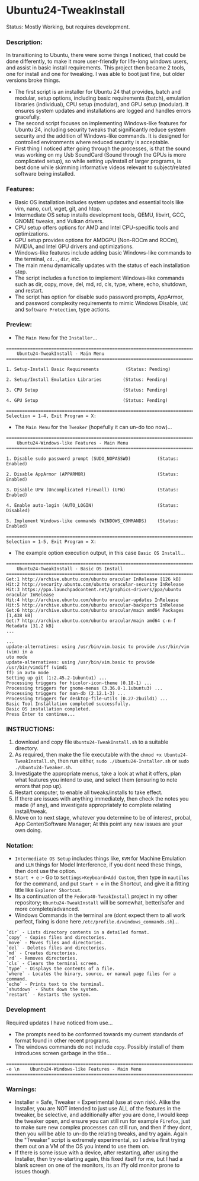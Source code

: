 # Ubuntu24-TweakInstall
Status: Mostly Working, but requires development. 

### Description:
In transitioning to Ubuntu, there were some things I noticed, that could be done differently, to make it more user-friendly for life-long windows users, and assist in basic install requirements. This project then became 2 tools, one for install and one for tweaking. I was able to boot just fine, but older versions broke things.
- The first script is an installer for Ubuntu 24 that provides, batch and modular, setup options, including basic requirements (batch), emulation libraries (individual), CPU setup (modular), and GPU setup (modular). It ensures system updates and installations are logged and handles errors gracefully.
- The second script focuses on implementing Windows-like features for Ubuntu 24, including security tweaks that significantly reduce system security and the addition of Windows-like commands. It is designed for controlled environments where reduced security is acceptable.
- First thing I noticed after going through the processes, is that the sound was working on my Usb SoundCard (Sound through the GPUs is more complicated setup), so while setting up/install of larger programs, is best done while skimming informative videos relevant to subject/related software being installed. 

### Features:
- Basic OS installation includes system updates and essential tools like vim, nano, curl, wget, git, and htop.
- Intermediate OS setup installs development tools, QEMU, libvirt, GCC, GNOME tweaks, and Vulkan drivers.
- CPU setup offers options for AMD and Intel CPU-specific tools and optimizations.
- GPU setup provides options for AMDGPU (Non-ROCm and ROCm), NVIDIA, and Intel GPU drivers and optimizations.
- Windows-like features include adding basic Windows-like commands to the terminal, `cd..`, `dir`, etc.
- The main menu dynamically updates with the status of each installation step.
- The script includes a function to implement Windows-like commands such as dir, copy, move, del, md, rd, cls, type, where, echo, shutdown, and restart.
- The script has option for disable sudo password prompts, AppArmor, and password complexity requirements to mimic Windows Disable, `UAC` and `Software Protection`, type actions.

### Preview:
- The `Main Menu` for the `Installer`...
```
================================================================================
    Ubuntu24-TweakInstall - Main Menu
================================================================================

1. Setup-Install Basic Requirements          (Status: Pending)

2. Setup/Install Emulation Libraries        (Status: Pending)

3. CPU Setup                                (Status: Pending)

4. GPU Setup                                (Status: Pending)

================================================================================
Selection = 1-4, Exit Program = X: 

```
- The `Main Menu` for the `Tweaker` (hopefully it can un-do too now)...
```
================================================================================
    Ubuntu24-Windows-like Features - Main Menu
================================================================================

1. Disable sudo password prompt (SUDO_NOPASSWD)          (Status: Enabled)

2. Disable AppArmor (APPARMOR)                           (Status: Enabled)

3. Disable UFW (Uncomplicated Firewall) (UFW)            (Status: Enabled)

4. Enable auto-login (AUTO_LOGIN)                        (Status: Disabled)

5. Implement Windows-like commands (WINDOWS_COMMANDS)    (Status: Enabled)

================================================================================
Selection = 1-5, Exit Program = X:               

```
- The example option execution output, in this case `Basic OS Install`...
```
================================================================================
    Ubuntu24-TweakInstall - Basic OS Install
================================================================================
Get:1 http://archive.ubuntu.com/ubuntu oracular InRelease [126 kB]
Hit:2 http://security.ubuntu.com/ubuntu oracular-security InRelease            
Hit:3 https://ppa.launchpadcontent.net/graphics-drivers/ppa/ubuntu oracular InRelease
Hit:4 http://archive.ubuntu.com/ubuntu oracular-updates InRelease
Hit:5 http://archive.ubuntu.com/ubuntu oracular-backports InRelease
Get:6 http://archive.ubuntu.com/ubuntu oracular/main amd64 Packages [1,438 kB]
Get:7 http://archive.ubuntu.com/ubuntu oracular/main amd64 c-n-f Metadata [31.2 kB]
...

...
update-alternatives: using /usr/bin/vim.basic to provide /usr/bin/vim (vim) in a
uto mode
update-alternatives: using /usr/bin/vim.basic to provide /usr/bin/vimdiff (vimdi
ff) in auto mode
Setting up git (1:2.45.2-1ubuntu1) ...
Processing triggers for hicolor-icon-theme (0.18-1) ...
Processing triggers for gnome-menus (3.36.0-1.1ubuntu3) ...
Processing triggers for man-db (2.12.1-3) ...
Processing triggers for desktop-file-utils (0.27-2build1) ...
Basic Tool Installation completed successfully.
Basic OS installation completed.
Press Enter to continue...
```

### INSTRUCTIONS:
1) download and copy file `Ubuntu24-TweakInstall.sh` to a suitable directory.
2) As required, then make the file executable with the  `chmod +x Ubuntu24-TweakInstall.sh`, then run either, `sudo ./Ubuntu24-Installer.sh` or `sudo ./Ubuntu24-Tweaker.sh`.
3) Investigate the appropriate menus, take a look at what it offers, plan what features you intend to use, and select them (ensuring to note errors that pop up).
4) Restart computer, to enable all tweaks/installs to take effect. 
5) If there are issues with anything immediately, then check the notes you made (if any), and investigate appropriately to complete relating install/tweak.
5) Move on to next stage, whatever you determine to be of interest, probal, App Center/Software Manager; At this point any new issues are your own doing.

### Notation:
- `Intermediate OS Setup` includes things like, `KVM` for Machine Emulation and `LLM` things for Model Interference, if you dont need these things, then dont use the option.
- `Start + e` :- Go to `Settings>Keyboard>Add Custom`, then type in `nautilus` for the command, and put `Start + e` in the Shortcut, and give it a fitting title like `Explorer Shortcut`. 
- Its a continuation of the `Fedora40-TweakInstall` project in my other repository; `Ubuntu24-TweakInstall` will be somewhat, better/safer and more complete/advanced.
- Windows Commands in the terminal are (dont expect them to all work perfect, fixing is done here `/etc/profile.d/windows_commands.sh`)...
```
`dir` - Lists directory contents in a detailed format.
`copy` - Copies files and directories.
`move` - Moves files and directories.
`del` - Deletes files and directories.
`md` - Creates directories.
`rd` - Removes directories.
`cls` - Clears the terminal screen.
`type` - Displays the contents of a file.
`where` - Locates the binary, source, or manual page files for a command.
`echo` - Prints text to the terminal.
`shutdown` - Shuts down the system.
`restart` - Restarts the system.
```

### Development 
Required updates I have noticed from use...
- The prompts need to be conformed towards my current standards of format found in other recent programs.
- The windows commands do not include `copy`. Possibly install of them introduces screen garbage in the title...
```
================================================================================
-e \n    Ubuntu24-Windows-like Features - Main Menu
================================================================================
```

### Warnings:
- Installer = Safe, Tweaker = Experimental (use at own risk). Alike the Installer, you are NOT intended to just use ALL of the features in the tweaker, be selective, and additionally after you are done, I would keep the tweaker open, and ensure you can still run for example `Firefox`, just to make sure new complex processes can still run, and then if they dont, then you will be able to un-do the relating tweaks, and try again. Again the "Tweaker" script is extremely experimental, so I advise first trying them out on a VM of the OS you intend to use them on.
- If there is some issue with a device, after restarting, after using the Installer, then try re-starting again, this fixed itself for me, but I had a blank screen on one of the monitors, its an iffy old monitor prone to issues though.
